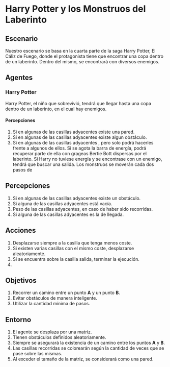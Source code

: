 # Harry Potter y los Monstruos del Laberinto
## Escenario
Nuestro escenario se basa en la cuarta parte de la saga Harry Potter, El Cáliz de Fuego, donde el protagonista tiene que encontrar una copa dentro de un laberinto. Dentro del mismo, se encontrará con diversos enemigos.

## Agentes
### Harry Potter
Harry Potter, el niño que sobrevivió, tendrá que llegar hasta una copa dentro de un laberinto, en el cual hay enemigos. 
#### Percepciones
1. Si en algunas de las casillas adyacentes existe una pared.
2. Si en algunas de las casillas adyacentes existe algun obstáculo.
3. Si en algunas de las casillas adyacentes 
, pero solo podrá hacerles frente a algunos de ellos. Si se agota la barra de energía, podrá recuperar parte de ella con grageas Bertie Bott dispersas por el laberinto. Si Harry no tuviese energía y se encontrase con un enemigo, tendrá que buscar una salida. Los monstruos se moverán cada dos pasos de 
## Percepciones
1. Si en algunas de las casillas adyacentes existe un obstáculo.
2. Si alguna de las casillas adyacentes está vacía.
3. Peso de las casillas adyacentes, en caso de haber sido recorridas.
4. Si alguna de las casillas adyacentes es la de llegada.

## Acciones
1. Desplazarse siempre a la casilla que tenga menos coste.
2. Si existen varias casillas con el mismo coste, desplazarse aleatoriamente.
3. Si se encuentra sobre la casilla salida, terminar la ejecución.
4. 

## Objetivos
1. Recorrer un camino entre un punto **A** y un punto **B**.
2. Evitar obstáculos de manera inteligente.
3. Utilizar la cantidad mínima de pasos.


## Entorno
1. El agente se desplaza por una matriz.
2. Tienen obstáculos definidos aleatoriamente.
3. Siempre se asegurará la existencia de un camino entre los puntos **A** y **B**.
4. Las casillas recorridas se colorearán según la cantidad de veces que se pase sobre las mismas.
5. Al exceder el tamaño de la matriz, se considerará como una pared.